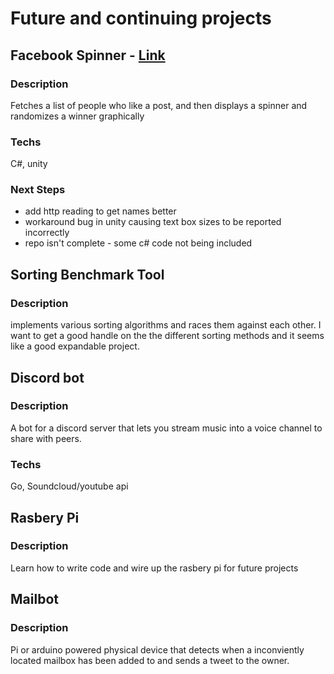 # Future and continuing projects

## Facebook Spinner - [Link](https://github.com/JamesTurnerGit/FaceBookSpinner)
### Description
Fetches a list of people who like a post, and then displays a spinner and randomizes a winner graphically
### Techs
C#, unity
### Next Steps
* add http reading to get names better
* workaround bug in unity causing text box sizes to be reported incorrectly
* repo isn't complete - some c# code not being included

## Sorting Benchmark Tool
### Description
implements various sorting algorithms and races them against each other. I want to get a good handle on the the different sorting methods and it seems like a good expandable project.


## Discord bot
### Description
A bot for a discord server that lets you stream music into a voice channel to share with peers.
### Techs 
Go, Soundcloud/youtube api

## Rasbery Pi
### Description
Learn how to write code and wire up the rasbery pi for future projects

## Mailbot
### Description
Pi or arduino powered physical device that detects when a inconviently located mailbox has been added to and sends a tweet to the owner.
